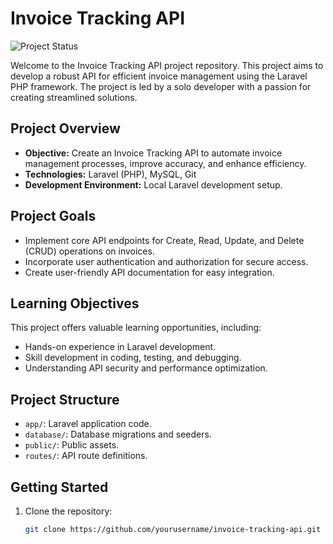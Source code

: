 # Invoice Tracking API

![Project Status](https://img.shields.io/badge/status-in%20progress-blue)

Welcome to the Invoice Tracking API project repository. This project aims to develop a robust API for efficient invoice management using the Laravel PHP framework. The project is led by a solo developer with a passion for creating streamlined solutions.

## Project Overview

- **Objective:** Create an Invoice Tracking API to automate invoice management processes, improve accuracy, and enhance efficiency.
- **Technologies:** Laravel (PHP), MySQL, Git
- **Development Environment:** Local Laravel development setup.

## Project Goals

- Implement core API endpoints for Create, Read, Update, and Delete (CRUD) operations on invoices.
- Incorporate user authentication and authorization for secure access.
- Create user-friendly API documentation for easy integration.

## Learning Objectives

This project offers valuable learning opportunities, including:

- Hands-on experience in Laravel development.
- Skill development in coding, testing, and debugging.
- Understanding API security and performance optimization.

## Project Structure

- `app/`: Laravel application code.
- `database/`: Database migrations and seeders.
- `public/`: Public assets.
- `routes/`: API route definitions.

## Getting Started

1. Clone the repository:

   ```bash
   git clone https://github.com/yourusername/invoice-tracking-api.git
